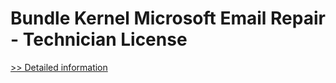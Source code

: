 # Bundle Kernel Microsoft Email Repair - Technician License
[>> Detailed information](https://secure.element5.com/esales/product.html?productid=300336783&affiliateid=200057808)